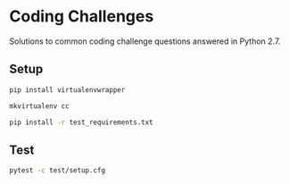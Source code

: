 # Coding Challenges

Solutions to common coding challenge questions answered in Python 2.7.

## Setup

````sh
pip install virtualenvwrapper
````

````sh
mkvirtualenv cc

pip install -r test_requirements.txt
````

## Test

````sh
pytest -c test/setup.cfg
````


